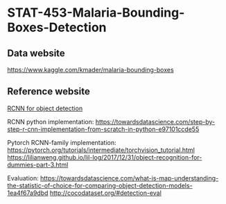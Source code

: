 # STAT-453-Malaria-Bounding-Boxes-Detection

## Data website
https://www.kaggle.com/kmader/malaria-bounding-boxes

## Reference website
[RCNN for object detection](https://towardsdatascience.com/r-cnn-for-object-detection-a-technical-summary-9e7bfa8a557c)

RCNN python implementation:
https://towardsdatascience.com/step-by-step-r-cnn-implementation-from-scratch-in-python-e97101ccde55

Pytorch RCNN-family implementation:
https://pytorch.org/tutorials/intermediate/torchvision_tutorial.html
https://lilianweng.github.io/lil-log/2017/12/31/object-recognition-for-dummies-part-3.html

Evaluation:
https://towardsdatascience.com/what-is-map-understanding-the-statistic-of-choice-for-comparing-object-detection-models-1ea4f67a9dbd
http://cocodataset.org/#detection-eval
